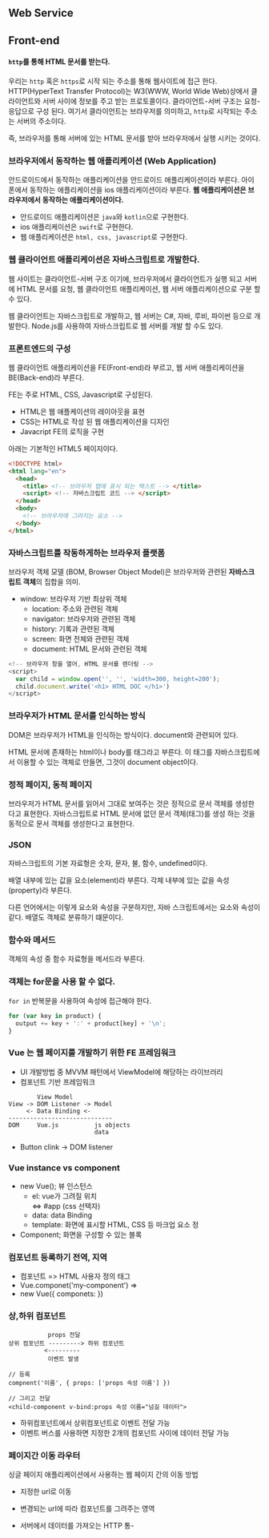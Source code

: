 ## Web Service

## Front-end

#### `http`를 통해 HTML 문서를 받는다.
우리는 `http` 혹은 `https`로 시작 되는 주소를 통해
웹사이트에 접근 한다.
HTTP(HyperText Transfer Protocol)는
W3(WWW, World Wide Web)상에서
클라이언트와 서버 사이에 정보를 주고 받는
프로토콜이다.
클라이언트-서버 구조는 요청-응답으로 구성 된다.
여기서 클라이언트는 브라우저를 의미하고, `http`로 시작되는 주소는 서버의 주소이다.

즉, 브라우저를 통해 서버에 있는 HTML 문서를 받아 브라우저에서 실행 시키는 것이다.

### 브라우저에서 동작하는 웹 애플리케이션 (Web Application)
안드로이드에서 동작하는 애플리케이션을 안드로이드 애플리케이션이라 부른다.
아이폰에서 동작하는 애플리케이션을 ios 애플리케이션이라 부른다.
**웹 애플리케이션은 브라우저에서 동작하는 애플리케이션이다.**

- 안드로이드 애플리케이션은 `java`와 `kotlin`으로 구현한다.
- ios 애플리케이션은 `swift`로 구현한다.
- 웹 애플리케이션은 `html, css, javascript`로 구현한다.

### 웹 클라이언트 애플리케이션은 자바스크립트로 개발한다.
웹 사이트는 클라이언트-서버 구조 이기에,
브라우저에서 클라이언트가 실행 되고 서버에 HTML 문서를 요청,
웹 클라이언트 애플리케이션, 웹 서버 애플리케이션으로 구분 할 수 있다.

웹 클라이언트는 자바스크립트로 개발하고, 웹 서버는 C#, 자바, 루비, 파이썬 등으로 개발한다.
Node.js를 사용하여 자바스크립트로 웹 서버를 개발 할 수도 있다.

### 프론트엔드의 구성
웹 클라이언트 애플리케이션을 FE(Front-end)라 부르고,
웹 서버 애플리케이션을 BE(Back-end)라 부른다.

FE는 주로 HTML, CSS, Javascript로 구성된다.
- HTML은 웹 애플케이션의 레이아웃을 표현
- CSS는 HTML로 작성 된 웹 애플리케이션을 디자인
- Javacript FE의 로직을 구현

아래는 기본적인 HTML5 페이지이다.

```HTML
<!DOCTYPE html>
<html lang="en">
  <head>
    <title> <!-- 브라우저 탭에 표시 되는 텍스트 --> </title>
    <script> <!-- 자바스크립트 코드 --> </script>
  </head>
  <body>
    <!-- 브라우저에 그려지는 요소 -->
  </body>
</html>
```

### 자바스크립트를 작동하게하는 브라우저 플랫폼
브라우저 객체 모델 (BOM, Browser Object Model)은 브라우저와 관련된 **자바스크립트 객체**의 집합을 의미.

- window: 브라우저 기반 최상위 객체
  - location: 주소와 관련된 객체
  - navigator: 브라우저와 관련된 객체
  - history: 기록과 관련된 객체
  - screen: 화면 전체와 관련된 객체
  - document: HTML 문서와 관련된 객체

```js
<!-- 브라우저 창을 열어, HTML 문서를 렌더링 -->
<script>
  var child = window.open('', '', 'width=300, height=200');
  child.document.write('<h1> HTML DOC </h1>')
</script>
```

### 브라우저가 HTML 문서를 인식하는 방식
DOM은 브라우저가 HTML을 인식하는 방식이다.
document와 관련되어 있다.

HTML 문서에 존재하는 html이나 body를 태그라고 부른다.
이 태그를 자바스크립트에서 이용할 수 있는 객체로 만들면, 그것이 document object이다.

### 정적 페이지, 동적 페이지
브라우저가 HTML 문서를 읽어서 그대로 보여주는 것은 정적으로 문서 객체를 생성한다고 표현한다.
자바스크립트로 HTML 문서에 없던 문서 객체(태그)를 생성 하는 것을 동적으로 문서 객체를 생성한다고 표현한다.


### JSON
자바스크립트의 기본 자료형은 숫자, 문자, 불, 함수, undefined이다.

배열 내부에 있는 값을 요소(element)라 부른다.
각체 내부에 있는 값을 속성(property)라 부른다.

다른 언어에서는 이렇게 요소와 속성을 구분하지만,
자바 스크립트에서는 요소와 속성이 같다. 배열도 객체로 분류하기 떄문이다.

### 함수와 메서드
객체의 속성 중 함수 자료형을 메서드라 부른다.

### 객체는 for문을 사용 할 수 없다.
`for in` 반복문을 사용하여 속성에 접근해야 한다.

```js
for (var key in product) {
  output += key + ':' + product[key] + '\n';
}
```

### Vue 는 웹 페이지를 개발하기 위한 FE 프레임워크
- UI 개발방법 중 MVVM 패턴에서 ViewModel에 해당하는 라이브러리
- 컴포넌트 기반 프레임워크

```
        View Model
View -> DOM Listener -> Model
     <- Data Binding <-
-----------------------------
DOM     Vue.js          js objects
                        data
```

- Button clink -> DOM listener

### Vue instance vs component
- new Vue(); 뷰 인스턴스
  - el: vue가 그려질 위치 <div id="app"> <=> #app (css 선택자)
  - data: data Binding
  - template: 화면에 표시할 HTML, CSS 등 마크업 요소 정
- Component; 화면을 구성할 수 있는 블록

### 컴포넌트 등록하기 전역, 지역
- 컴포넌트 => HTML 사용자 정의 태그
- Vue.componet('my-component') => <my-component>
- new Vue({ componets: })

### 상,하위 컴포넌트
```
           props 전달
상위 컴포넌트 ---------> 하위 컴포넌트
          <---------
           이벤트 발생

// 등록
compnent('이름', { props: ['props 속성 이름'] })

// 그리고 전달
<child-component v-bind:props 속성 이름="넘길 데이터">
```

- 하위컴포넌트에서 상위컴포넌트로 이벤트 전달 가능
- 이벤트 버스를 사용하면 지정한 2개의 컴포넌트 사이에 데이터 전달 가능

### 페이지간 이동 라우터
싱글 페이지 애플리케이션에서 사용하는 웹 페이지 간의 이동 방법
- <router-link to=""> 지정한 url로 이동
- <router-view> 변경되는 url에 따라 컴포넌트를 그려주는 영역

- 서버에서 데이터를 가져오는 HTTP 통-
